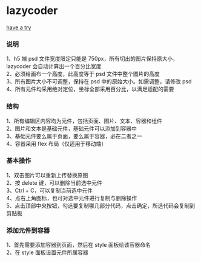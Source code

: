 # lazycoder

[have a try](https://bison1994.github.io/kidney/lazycoder/)

### 说明
1、h5 端 psd 文件宽度限定只能是 750px，所有切出的图片保持原大小，lazycoder 会自动计算出一个百分比宽度<br>
2、必须给画布一个高度，此高度等于 psd 文件中整个图片的高度<br>
3、所有图片大小不可调整，保持在 psd 中的原始大小。如需调整，请修改 psd<br>
4、所有元件均采用绝对定位，坐标全部采用百分比，以满足适配的需要<br>

### 结构
1、所有编辑区内容均为元件，包括页面、图片、文本、容器和组件<br>
2、图片和文本是基础元件，基础元件可以添加到容器中<br>
3、基础元件要么属于页面，要么属于容器，必在二者之一<br>
4、容器采用 flex 布局（仅适用于移动端）<br>

### 基本操作
1、双击图片可以重新上传替换原图<br>
2、按 delete 键，可以删除当前选中元件<br>
3、Ctrl + C，可以复制当前选中元件<br>
4、点右上角图标，也可对选中元件进行复制与删除操作<br>
5、点击顶部中央按钮，勾选要复制哪几部分代码，点击确定，所选代码会复制到剪贴板<br>

### 添加元件到容器
1、首先需要添加容器到页面，然后在 style 面板给该容器命名<br>
2、在 style 面板设置元件所属容器<br>